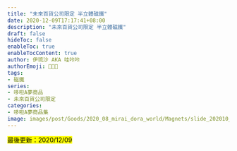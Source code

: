 ```yaml
---
title: "未來百貨公司限定 半立體磁鐵"
date: 2020-12-09T17:17:41+08:00
description: "未來百貨公司限定 半立體磁鐵"
draft: false
hideToc: false
enableToc: true
enableTocContent: true
author: 伊琉沙 AKA 哇咔咔
authorEmoji: 👩🏿‍🚀
tags: 
- 磁鐵
series:
- 哆啦A夢商品
- 未來百貨公司限定
categories:
- 哆啦A夢商品集
image: images/post/Goods/2020_08_mirai_dora_world/Magnets/slide_202010_magnet.jpg
---
```

<mark>最後更新：2020/12/09</mark>